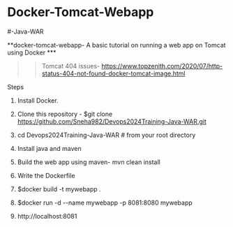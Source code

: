 # Docker-Tomcat-Webapp

#-Java-WAR

**docker-tomcat-webapp- A basic tutorial on running a web app on Tomcat using Docker ***


>>Tomcat 404 issues- https://www.topzenith.com/2020/07/http-status-404-not-found-docker-tomcat-image.html

Steps

1. Install Docker.

2. Clone this repository - $git clone https://github.com/Sneha982/Devops2024Training-Java-WAR.git

3. cd Devops2024Training-Java-WAR # from your root directory

4. Install java and maven

5. Build the web app using maven-  mvn clean install

6. Write the Dockerfile

7. $docker build -t mywebapp .

8. $docker run -d --name mywebapp -p 8081:8080 mywebapp

9. http://localhost:8081
